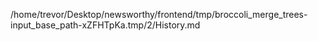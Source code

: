 /home/trevor/Desktop/newsworthy/frontend/tmp/broccoli_merge_trees-input_base_path-xZFHTpKa.tmp/2/History.md